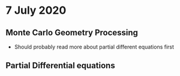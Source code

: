 # 7 July 2020

## Monte Carlo Geometry Processing

* Should probably read more about partial different equations first

## Partial Differential equations
